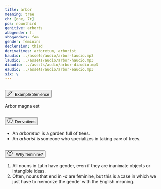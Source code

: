 ```yaml
---
title: arbor
meaning: tree
ch: [one, 7r]
pos: nounthird
genitive: arboris
abbgender: f.
abbgender2: fem.
gender: feminine
declension: third
derivatives: arboretum, arborist
haudio: ../assets/audio/arbor-laudio.mp3
laudio: ../assets/audio/arbor-haudio.mp3
diaudio: ../assets/audio/arbor-diaudio.mp3
eaudio: ../assets/audio/arbor-eaudio.mp3
six: y
---
```

<div class="accordion caro-accordion" id="accordionExample">
    <div class="accordion-item">
          <h2 class="accordion-header">
            <button class="accordion-button collapsed" type="button" data-bs-toggle="collapse" data-bs-target="#arbor1" aria-expanded="false" aria-controls="arbor1">
              <svg xmlns="http://www.w3.org/2000/svg" width="16" height="16" fill="currentColor" class="bi bi-pencil" viewBox="0 0 16 16"><path d="M12.146.146a.5.5 0 0 1 .708 0l3 3a.5.5 0 0 1 0 .708l-10 10a.5.5 0 0 1-.168.11l-5 2a.5.5 0 0 1-.65-.65l2-5a.5.5 0 0 1 .11-.168zM11.207 2.5 13.5 4.793 14.793 3.5 12.5 1.207zm1.586 3L10.5 3.207 4 9.707V10h.5a.5.5 0 0 1 .5.5v.5h.5a.5.5 0 0 1 .5.5v.5h.293zm-9.761 5.175-.106.106-1.528 3.821 3.821-1.528.106-.106A.5.5 0 0 1 5 12.5V12h-.5a.5.5 0 0 1-.5-.5V11h-.5a.5.5 0 0 1-.468-.325"/>
</svg>&#160; Example Sentence
            </button>
          </h2>
          <div id="arbor1" class="accordion-collapse collapse">
            <div class="accordion-body">
              <a data-bs-toggle="tooltip" data-bs-title="tree"><span class="{{ page.pos }}-underline">Arbor</span></a>
              <a data-bs-toggle="tooltip" data-bs-title="big">magna</a>
              <a data-bs-toggle="tooltip" data-bs-title="is">est.</a>
            </div>
          </div>
        </div>
        <div class="accordion-item">
          <h2 class="accordion-header">
            <button class="accordion-button collapsed" type="button" data-bs-toggle="collapse" data-bs-target="#arbor2" aria-expanded="false" aria-controls="arbor2">
              <svg xmlns="http://www.w3.org/2000/svg" width="16" height="16" fill="currentColor" class="bi bi-info-circle" viewBox="0 0 16 16">
  <path d="M8 15A7 7 0 1 1 8 1a7 7 0 0 1 0 14m0 1A8 8 0 1 0 8 0a8 8 0 0 0 0 16"/>
  <path d="m8.93 6.588-2.29.287-.082.38.45.083c.294.07.352.176.288.469l-.738 3.468c-.194.897.105 1.319.808 1.319.545 0 1.178-.252 1.465-.598l.088-.416c-.2.176-.492.246-.686.246-.275 0-.375-.193-.304-.533zM9 4.5a1 1 0 1 1-2 0 1 1 0 0 1 2 0"/>
</svg>&#160; Derivatives
            </button>
          </h2>
          <div id="arbor2" class="accordion-collapse collapse">
            <div class="accordion-body">
            <ul class="text-start">
             <li>An <em>arboretum</em> is a garden full of trees.</li>
             <li>An <em>arborist</em> is someone who specializes in taking care of trees.</li>
            </ul>
            </div>
          </div>
        </div>
        <div class="accordion-item">
          <h2 class="accordion-header">
            <button class="accordion-button collapsed" type="button" data-bs-toggle="collapse" data-bs-target="#arbor3" aria-expanded="false" aria-controls="arbor3">
              <svg xmlns="http://www.w3.org/2000/svg" width="16" height="16" fill="currentColor" class="bi bi-question-circle" viewBox="0 0 16 16">
  <path d="M8 15A7 7 0 1 1 8 1a7 7 0 0 1 0 14m0 1A8 8 0 1 0 8 0a8 8 0 0 0 0 16"/>
  <path d="M5.255 5.786a.237.237 0 0 0 .241.247h.825c.138 0 .248-.113.266-.25.09-.656.54-1.134 1.342-1.134.686 0 1.314.343 1.314 1.168 0 .635-.374.927-.965 1.371-.673.489-1.206 1.06-1.168 1.987l.003.217a.25.25 0 0 0 .25.246h.811a.25.25 0 0 0 .25-.25v-.105c0-.718.273-.927 1.01-1.486.609-.463 1.244-.977 1.244-2.056 0-1.511-1.276-2.241-2.673-2.241-1.267 0-2.655.59-2.75 2.286m1.557 5.763c0 .533.425.927 1.01.927.609 0 1.028-.394 1.028-.927 0-.552-.42-.94-1.029-.94-.584 0-1.009.388-1.009.94"/>
</svg>        &#160; Why feminine?
            </button>
          </h2>
          <div id="arbor3" class="accordion-collapse collapse">
            <div class="accordion-body text-start">
            <ol>
            <li>All nouns in Latin have gender, even if they are inanimate objects or intangible ideas.</li> 
            <li>Often, nouns that end in <i>-a</i> are feminine, but this is a case in which we just have to memorize the gender with the English meaning.</li>
            </ol>
            </div>
          </div>
        </div>
    </div>
        